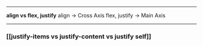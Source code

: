 

---
**align vs flex, justify**
	align -> Cross Axis
	flex, justify -> Main Axis




---

### [[justify-items vs justify-content vs justify self]]




